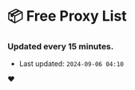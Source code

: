 # :package: Free Proxy List
### Updated every 15 minutes.

- Last updated: `2024-09-06 04:10`

:heart:
